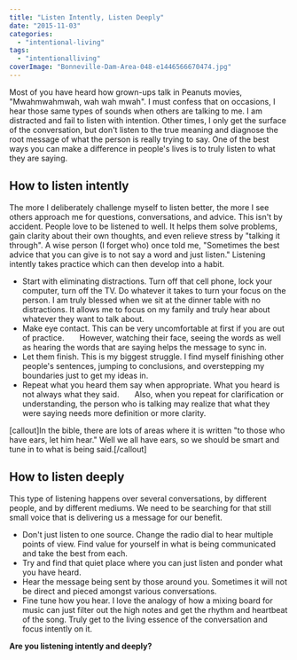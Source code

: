 ```yaml
---
title: "Listen Intently, Listen Deeply"
date: "2015-11-03"
categories: 
  - "intentional-living"
tags: 
  - "intentionalliving"
coverImage: "Bonneville-Dam-Area-048-e1446566670474.jpg"
---
```


Most of you have heard how grown-ups talk in Peanuts movies, "Mwahmwahmwah, wah wah mwah". I must confess that on occasions, I hear those same types of sounds when others are talking to me. I am distracted and fail to listen with intention. Other times, I only get the surface of the conversation, but don't listen to the true meaning and diagnose the root message of what the person is really trying to say. One of the best ways you can make a difference in people's lives is to truly listen to what they are saying.

## How to listen intently

The more I deliberately challenge myself to listen better, the more I see others approach me for questions, conversations, and advice. This isn't by accident. People love to be listened to well. It helps them solve problems, gain clarity about their own thoughts, and even relieve stress by "talking it through". A wise person (I forget who) once told me, "Sometimes the best advice that you can give is to not say a word and just listen." Listening intently takes practice which can then develop into a habit.

- Start with eliminating distractions. Turn off that cell phone, lock your computer, turn off the TV. Do whatever it takes to turn your focus on the person. I am truly blessed when we sit at the dinner table with no distractions. It allows me to focus on my family and truly hear about whatever they want to talk about.
- Make eye contact. This can be very uncomfortable at first if you are out of practice.       However, watching their face, seeing the words as well as hearing the words that are saying helps the message to sync in.
- Let them finish. This is my biggest struggle. I find myself finishing other people's sentences, jumping to conclusions, and overstepping my boundaries just to get my ideas in.
- Repeat what you heard them say when appropriate. What you heard is not always what they said.       Also, when you repeat for clarification or understanding, the person who is talking may realize that what they were saying needs more definition or more clarity.

\[callout\]In the bible, there are lots of areas where it is written "to those who have ears, let him hear." Well we all have ears, so we should be smart and tune in to what is being said.\[/callout\]

## How to listen deeply

This type of listening happens over several conversations, by different people, and by different mediums. We need to be searching for that still small voice that is delivering us a message for our benefit.

- Don't just listen to one source. Change the radio dial to hear multiple points of view. Find value for yourself in what is being communicated and take the best from each.
- Try and find that quiet place where you can just listen and ponder what you have heard.
- Hear the message being sent by those around you. Sometimes it will not be direct and pieced amongst various conversations.
- Fine tune how you hear. I love the analogy of how a mixing board for music can just filter out the high notes and get the rhythm and heartbeat of the song. Truly get to the living essence of the conversation and focus intently on it.

**Are you listening intently and deeply?**
